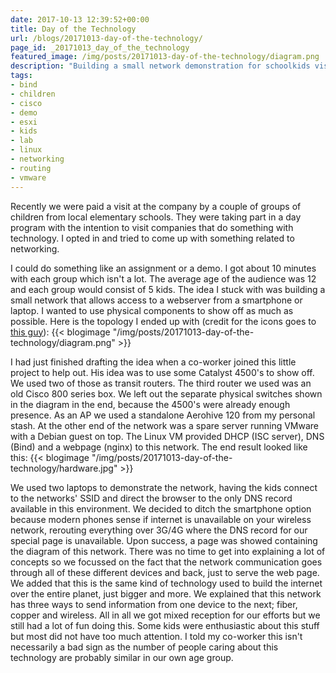 ```yaml
---
date: 2017-10-13 12:39:52+00:00
title: Day of the Technology
url: /blogs/20171013-day-of-the-technology/
page_id: _20171013_day_of_the_technology
featured_image: /img/posts/20171013-day-of-the-technology/diagram.png
description: "Building a small network demonstration for schoolkids visiting our company."
tags:
- bind
- children
- cisco
- demo
- esxi
- kids
- lab
- linux
- networking
- routing
- vmware
---
```


Recently we were paid a visit at the company by a couple of groups of children from local elementary schools. They were taking part in a day program with the intention to visit companies that do something with technology. I opted in and tried to come up with something related to networking.  
  
I could do something like an assignment or a demo. I got about 10 minutes with each group which isn't a lot. The average age of the audience was 12 and each group would consist of 5 kids. The idea I stuck with was building a small network that allows access to a webserver from a smartphone or laptop. I wanted to use physical components to show off as much as possible. Here is the topology I ended up with (credit for the icons goes to [this guy](http://www.visguy.com/2008/08/11/crayon-network-shapes/)):
{{< blogimage "/img/posts/20171013-day-of-the-technology/diagram.png" >}}
<!--more-->

I had just finished drafting the idea when a co-worker joined this little project to help out. His idea was to use some Catalyst 4500's to show off. We used two of those as transit routers. The third router we used was an old Cisco 800 series box. We left out the separate physical switches shown in the diagram in the end, because the 4500's were already enough presence. As an AP we used a standalone Aerohive 120 from my personal stash. At the other end of the network was a spare server running VMware with a Debian guest on top. The Linux VM provided DHCP (ISC server), DNS (Bind) and a webpage (nginx) to this network. The end result looked like this:
{{< blogimage "/img/posts/20171013-day-of-the-technology/hardware.jpg" >}}

We used two laptops to demonstrate the network, having the kids connect to the networks' SSID and direct the browser to the only DNS record available in this environment. We decided to ditch the smartphone option because modern phones sense if internet is unavailable on your wireless network, rerouting everything over 3G/4G where the DNS record for our special page is unavailable. Upon success, a page was showed containing the diagram of this network. There was no time to get into explaining a lot of concepts so we focussed on the fact that the network communication goes through all of these different devices and back, just to serve the web page. We added that this is the same kind of technology used to build the internet over the entire planet, just bigger and more. We explained that this network has three ways to send information from one device to the next; fiber, copper and wireless. All in all we got mixed reception for our efforts but we still had a lot of fun doing this. Some kids were enthusiastic about this stuff but most did not have too much attention. I told my co-worker this isn't necessarily a bad sign as the number of people caring about this technology are probably similar in our own age group.
